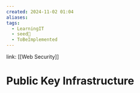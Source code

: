 ```yaml
---
created: 2024-11-02 01:04
aliases: 
tags:
  - LearningIT
  - seed🌱
  - ToBeImplemented
---
```


link: [[Web Security]]

# Public Key Infrastructure

